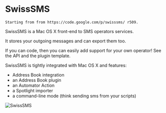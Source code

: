 SwissSMS
========

`Starting from from https://code.google.com/p/swisssms/ r509.`

SwissSMS is a Mac OS X front-end to SMS operators services.

It stores your outgoing messages and can export them too.

If you can code, then you can easily add support for your own operator! See the API and the plugin template.

SwissSMS is tightly integrated with Mac OS X and features:

* Address Book integration
* an Address Book plugin
* an Automator Action
* a Spotlight importer
* a command-line mode (think sending sms from your scripts)

![SwissSMS](https://raw.github.com/nst/SwissSMS/master/swiss_sms_screenshot_small.png)
